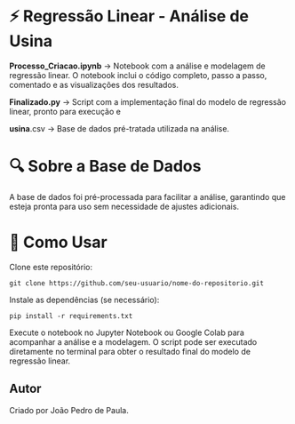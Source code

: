 # ⚡ Regressão Linear - Análise de Usina

**Processo_Criacao.ipynb** → Notebook com a análise e modelagem de regressão linear. O notebook inclui o código completo, passo a passo, comentado e as visualizações dos resultados.

**Finalizado.py** → Script com a implementação final do modelo de regressão linear, pronto para execução e 

**usina**.csv → Base de dados pré-tratada utilizada na análise.

# 🔍 Sobre a Base de Dados
A base de dados foi pré-processada para facilitar a análise, garantindo que esteja pronta para uso sem necessidade de ajustes adicionais.

# 🚀 Como Usar

Clone este repositório:

    git clone https://github.com/seu-usuario/nome-do-repositorio.git

Instale as dependências (se necessário):

    pip install -r requirements.txt

Execute o notebook no Jupyter Notebook ou Google Colab para acompanhar a análise e a modelagem. O script pode ser executado diretamente no terminal para obter o resultado final do modelo de regressão linear.

## Autor

Criado por João Pedro de Paula.